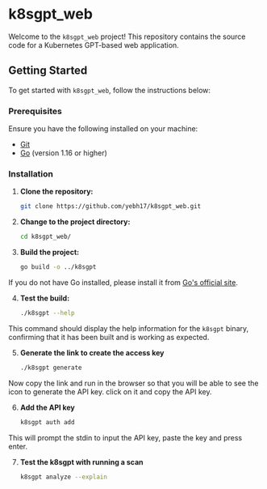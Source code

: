 # k8sgpt_web

Welcome to the `k8sgpt_web` project! This repository contains the source code for a Kubernetes GPT-based web application.

## Getting Started

To get started with `k8sgpt_web`, follow the instructions below:

### Prerequisites

Ensure you have the following installed on your machine:

- [Git](https://git-scm.com/)
- [Go](https://go.dev/doc/install) (version 1.16 or higher)

### Installation

1. **Clone the repository:**

   ```bash
   git clone https://github.com/yebh17/k8sgpt_web.git
   ```

2. **Change to the project directory:**

   ```bash
   cd k8sgpt_web/
   ```

3. **Build the project:**

   ```bash
   go build -o ../k8sgpt
   ```
If you do not have Go installed, please install it from [Go's official site](https://go.dev/doc/install).

4. **Test the build:**

   ```bash
   ./k8sgpt --help
   ``` 
This command should display the help information for the `k8sgpt` binary, confirming that it has been built and is working as expected.

5. **Generate the link to create the access key**

   ```bash
   ./k8sgpt generate
   ```
Now copy the link and run in the browser so that you will be able to see the icon to generate the API key. click on it and copy the API key.

6. **Add the API key**

   ```bash
   k8sgpt auth add
   ```
This will prompt the stdin to input the API key, paste the key and press enter.

7. **Test the k8sgpt with running a scan**

   ```bash
   k8sgpt analyze --explain
   ```
